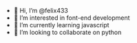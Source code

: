 - 👋 Hi, I’m @felix433
- 👀 I’m interested in font-end development
- 🌱 I’m currently learning javascript
- 💞️ I’m looking to collaborate on python


<!---
felix433/felix433 is a ✨ special ✨ repository because its `README.md` (this file) appears on your GitHub profile.
You can click the Preview link to take a look at your changes.
--->
